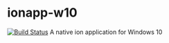 # ionapp-w10
[![Build Status](https://travis-ci.org/tjcsl/ionapp-w10.svg?branch=master)](https://travis-ci.org/tjcsl/ionapp-w10)
A native ion application for Windows 10

